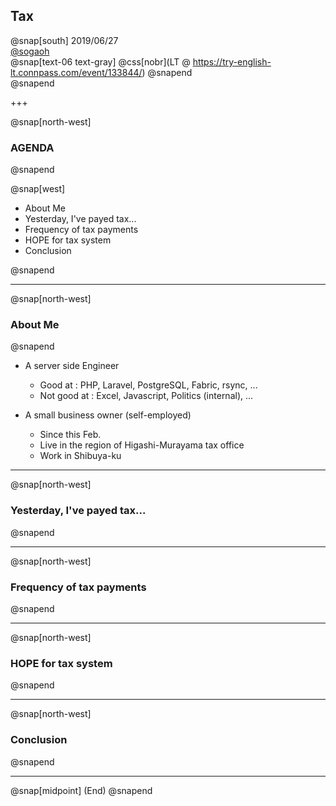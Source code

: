 ## Tax

@snap[south]
2019/06/27  
[@sogaoh](http://twitter.com/sogaoh)
<br>
@snap[text-06 text-gray]
@css[nobr](LT @ https://try-english-lt.connpass.com/event/133844/)
@snapend
<br>
@snapend

+++

@snap[north-west]
### AGENDA
@snapend

@snap[west]
<ul>
<li>About Me</li>
<li>Yesterday, I've payed tax...</li>
<li>Frequency of tax payments</li>
<li>HOPE for tax system</li>
<li>Conclusion</li>
</ul>
@snapend


---

@snap[north-west]
### About Me
@snapend

- A server side Engineer
    - Good at : PHP, Laravel, PostgreSQL, Fabric, rsync, ...
    - Not good at : Excel, Javascript, Politics (internal), ...

- A small business owner (self-employed)
    - Since this Feb.
    - Live in the region of Higashi-Murayama tax office
    - Work in Shibuya-ku

---

@snap[north-west]
### Yesterday, I've payed tax...
@snapend

---

@snap[north-west]
### Frequency of tax payments
@snapend

---

@snap[north-west]
### HOPE for tax system
@snapend

---

@snap[north-west]
### Conclusion
@snapend

---

@snap[midpoint]
(End)
@snapend
